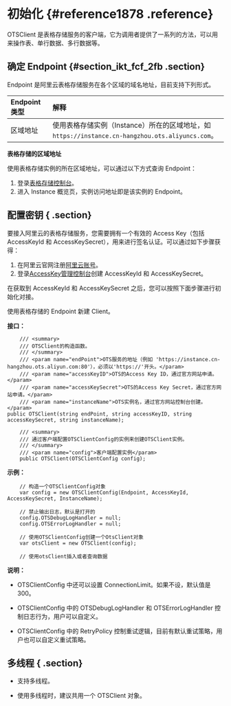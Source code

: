# 初始化 {#reference1878 .reference}

OTSClient 是表格存储服务的客户端，它为调用者提供了一系列的方法，可以用来操作表、单行数据、多行数据等。

## 确定 Endpoint {#section_ikt_fcf_2fb .section}

Endpoint 是阿里云表格存储服务在各个区域的域名地址，目前支持下列形式。

|Endpoint 类型|解释|
|:----------|:-|
|区域地址|使用表格存储实例（Instance）所在的区域地址，如`https://instance.cn-hangzhou.ots.aliyuncs.com`。|

**表格存储的区域地址**

使用表格存储实例的所在区域地址，可以通过以下方式查询 Endpoint：

1.  登录[表格存储控制台](https://ots.console.aliyun.com)。
2.  进入 Instance 概览页，实例访问地址即是该实例的 Endpoint。

## 配置密钥 { .section}

要接入阿里云的表格存储服务，您需要拥有一个有效的 Access Key（包括 AccessKeyId 和 AccessKeySecret），用来进行签名认证。可以通过如下步骤获得：

1.  在阿里云官网注册[阿里云账号](https://account-intl.aliyun.com/register/intl_register.htm)。
2.  登录[AccessKey管理控制台](https://ak-console.aliyun.com/#/accesskey)创建 AccessKeyId 和 AccessKeySecret。

在获取到 AccessKeyId 和 AccessKeySecret 之后，您可以按照下面步骤进行初始化对接。

使用表格存储的 Endpoint 新建 Client。

 **接口：** 

```language-csharp
	/// <summary>
	/// OTSClient的构造函数。
	/// </summary>
	/// <param name="endPoint">OTS服务的地址（例如 'https://instance.cn-hangzhou.ots.aliyun.com:80'），必须以'https://'开头。</param>
	/// <param name="accessKeyID">OTS的Access Key ID，通过官方网站申请。</param>
	/// <param name="accessKeySecret">OTS的Access Key Secret，通过官方网站申请。</param>
	/// <param name="instanceName">OTS实例名，通过官方网站控制台创建。</param>
public OTSClient(string endPoint, string accessKeyID, string accessKeySecret, string instanceName);

	/// <summary>
	/// 通过客户端配置OTSClientConfig的实例来创建OTSClient实例。
	/// </summary>
	/// <param name="config">客户端配置实例</param>
	public OTSClient(OTSClientConfig config);

```

 **示例：** 

```language-csharp
	// 构造一个OTSClientConfig对象
	var config = new OTSClientConfig(Endpoint, AccessKeyId, AccessKeySecret, InstanceName);

	// 禁止输出日志，默认是打开的
	config.OTSDebugLogHandler = null;
	config.OTSErrorLogHandler = null;

	// 使用OTSClientConfig创建一个OtsClient对象
	var otsClient = new OTSClient(config);

	// 使用otsClient插入或者查询数据

```

**说明：** 

-   OTSClientConfig 中还可以设置 ConnectionLimit。如果不设，默认值是 300。

-   OTSClientConfig 中的 OTSDebugLogHandler 和 OTSErrorLogHandler 控制日志行为，用户可以自定义。

-   OTSClientConfig 中的 RetryPolicy 控制重试逻辑，目前有默认重试策略，用户也可以自定义重试策略。


## 多线程 { .section}

-   支持多线程。

-   使用多线程时，建议共用一个 OTSClient 对象。


